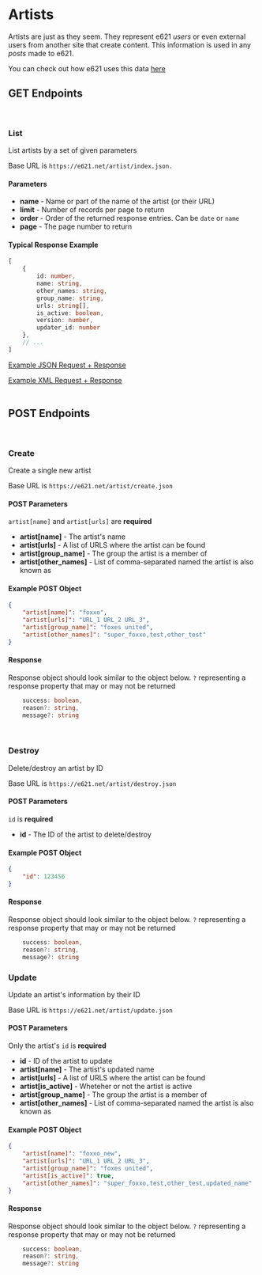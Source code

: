 # Artists

Artists are just as they seem. They represent e621 _users_ or even external users from another site that create content. This information is used in any _posts_ made to e621.

You can check out how e621 uses this data [here](https://e621.net/artist/index)

## GET Endpoints
</br>

### List

List artists by a set of given parameters

Base URL is `https://e621.net/artist/index.json.`

#### Parameters
- **name** - Name or part of the name of the artist (or their URL)
- **limit** - Number of records per page to return
- **order** - Order of the returned response entries. Can be `date` or `name`
- **page** - The page number to return

#### Typical Response Example

```typescript
[ 
    {
        id: number,
        name: string,
        other_names: string,
        group_name: string,
        urls: string[],
        is_active: boolean,
        version: number,
        updater_id: number
    },
    // ...
]
```

[Example JSON Request + Response](https://e621.net/artist/index.json?name=bubble)

[Example XML Request + Response](https://e621.net/artist/index.xml?name=bubble)
</br>
</br>

## POST Endpoints
</br>

### Create

Create a single new artist

Base URL is `https://e621.net/artist/create.json`

#### POST Parameters

`artist[name]` and `artist[urls]` are **required**

- **artist[name]** - The artist's name
- **artist[urls]** - A list of URLS where the artist can be found
- **artist[group_name]** - The group the artist is a member of
- **artist[other_names]** - List of comma-separated named the artist is also known as

#### Example POST Object

```json
{
    "artist[name]": "foxxo",
    "artist[urls]": "URL_1 URL_2 URL_3",
    "artist[group_name]": "foxes united",
    "artist[other_names]": "super_foxxo,test,other_test"
}
```

#### Response

Response object should look similar to the object below. `?` representing a response property that may or may not be returned

```typescript
    success: boolean,
    reason?: string,
    message?: string
```
</br>

### Destroy

Delete/destroy an artist by ID

Base URL is `https://e621.net/artist/destroy.json`

#### POST Parameters

`id` is **required**

- **id** - The ID of the artist to delete/destroy

#### Example POST Object

```json
{
    "id": 123456
}
```

#### Response

Response object should look similar to the object below. `?` representing a response property that may or may not be returned

```typescript
    success: boolean,
    reason?: string,
    message?: string
```

### Update

Update an artist's information by their ID

Base URL is `https://e621.net/artist/update.json`

#### POST Parameters

Only the artist's `id` is **required**

- **id** - ID of the artist to update
- **artist[name]** - The artist's updated name
- **artist[urls]** - A list of URLS where the artist can be found
- **artist[is_active]** - Wheteher or not the artist is active
- **artist[group_name]** - The group the artist is a member of
- **artist[other_names]** - List of comma-separated named the artist is also known as

#### Example POST Object

```json
{
    "artist[name]": "foxxo_new",
    "artist[urls]": "URL_1 URL_2 URL_3",
    "artist[group_name]": "foxes united",
    "artist[is_active]": true,
    "artist[other_names]": "super_foxxo,test,other_test,updated_name"
}
```

#### Response

Response object should look similar to the object below. `?` representing a response property that may or may not be returned

```typescript
    success: boolean,
    reason?: string,
    message?: string
```